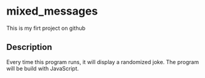 # mixed_messages
This is my firt project on github

## Description
Every time this program runs, it will display a randomized joke.
The program will be build with JavaScript.
